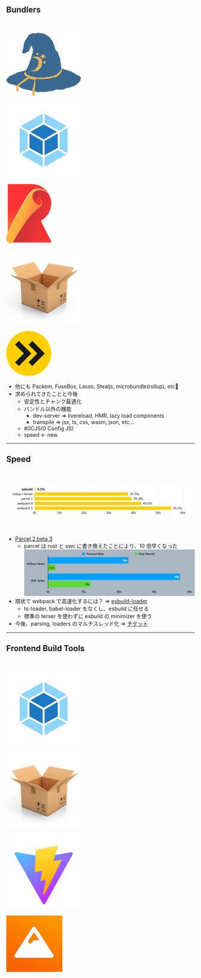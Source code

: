 <!-- section-title: bundlers -->

## Bundlers

<br />

<!-- block-start: grid, images -->

![](../images/browserify.png)

![](../images/webpack.png)

![](../images/rollup.png)

![](../images/parcel.png)

![](../images/esbuild.png)

<!-- block-end -->

- 他にも Packem, FuseBox, Lasso, Stealjs, microbundle(rollup), etc🤯
- 求められてきたことと今後
  - 安定性とチャンク最適化
  - バンドル以外の機能
    - dev-server => livereload, HMR, lazy load components
    - transpile => jsx, ts, css, wasm, json, etc...
  - #0CJS(0 Config JS)
  - speed <- new

---

## Speed

<br />

![](../images/esbuild-benchmark.svg)

<br />

- [Parcel 2 beta 3](https://v2.parceljs.org/blog/beta3/)
  - parcel は rust と swc に書き換えたことにより、10 倍早くなった
    ![](../images/parcel-perf-chart.png)
- 現状で webpack で高速化するには？ => [esbuild-loader](https://github.com/privatenumber/esbuild-loader)
  - ts-loader, babel-loader をなくし、esbuild に任せる
  - 標準の terser を使わずに esbuild の minimizer を使う
- 今後、parsing, loaders のマルチスレッド化 => [チケット](https://github.com/webpack/webpack/projects/5#card-10389919)

---

## Frontend Build Tools

<br />

<!-- block-start: grid, images -->

![](../images/webpack.png)

![](../images/parcel.png)

![](../images/vite.png)

![](../images/snowpack.png)

<!-- block-end -->

